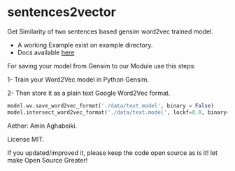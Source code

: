 # sentences2vector
Get Similarity of two sentences based gensim word2vec trained model.

* A working Example exist on example directory.
* Docs available [here](https://aghabeiki.github.io/sentences2vector/)



For saving your model from Gensim to our Module use this steps:


1- Train your Word2Vec model in Python Gensim.

2- Then store it as a plain text Google Word2Vec format.

```python
model.wv.save_word2vec_format('./data/text.model', binary = False)
model.intersect_word2vec_format('./data/text.model', lockf=0.0, binary=False, encoding='utf8', unicode_errors='strict')
```


Aether: Amin Aghabeiki.


License MIT.

If you updated/improved it, please keep the code open source as is it!
let make Open Source Greater!
